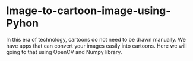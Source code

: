 # Image-to-cartoon-image-using-Pyhon
In this era of technology, cartoons do not need to be drawn manually. We have apps that can convert your images easily into cartoons. Here we will going to that using OpenCV and Numpy library.
